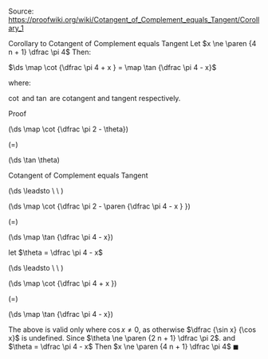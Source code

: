 # 

Source: https://proofwiki.org/wiki/Cotangent_of_Complement_equals_Tangent/Corollary_1

Corollary to Cotangent of Complement equals Tangent
Let $x \ne \paren {4 n + 1} \dfrac \pi 4$
Then: 

$\ds \map \cot {\dfrac \pi 4 + x } = \map \tan {\dfrac \pi 4 - x}$

where:

$\cot$ and $\tan$ are cotangent and tangent respectively.


Proof













\(\ds \map \cot {\dfrac \pi 2 - \theta}\)

\(=\)







\(\ds \tan \theta\)





Cotangent of Complement equals Tangent








\(\ds \leadsto \ \ \)





\(\ds \map \cot {\dfrac \pi 2 - \paren {\dfrac \pi 4 - x } }\)

\(=\)







\(\ds \map \tan {\dfrac \pi 4 - x}\)





let $\theta = \dfrac \pi 4 - x$








\(\ds \leadsto \ \ \)





\(\ds \map \cot {\dfrac \pi 4 + x }\)

\(=\)







\(\ds \map \tan {\dfrac \pi 4 - x}\)









The above is valid only where $\cos x \ne 0$, as otherwise $\dfrac {\sin x} {\cos x}$ is undefined.
Since $\theta \ne \paren {2 n + 1} \dfrac \pi 2$. and $\theta = \dfrac \pi 4 - x$
Then $x \ne \paren {4 n + 1} \dfrac \pi 4$
$\blacksquare$





